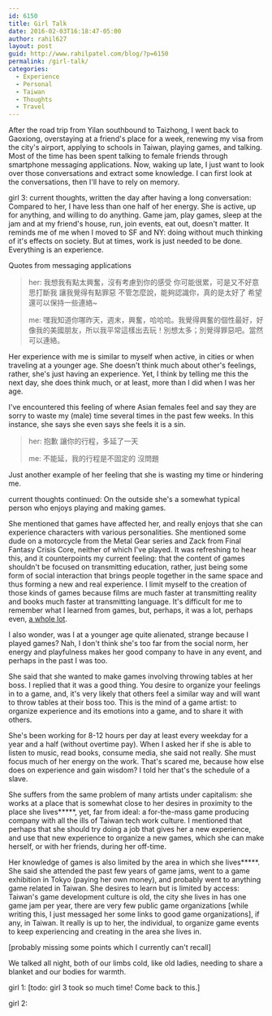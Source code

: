 ```yaml
---
id: 6150
title: Girl Talk
date: 2016-02-03T16:18:47-05:00
author: rahil627
layout: post
guid: http://www.rahilpatel.com/blog/?p=6150
permalink: /girl-talk/
categories:
  - Experience
  - Personal
  - Taiwan
  - Thoughts
  - Travel
---
```

After the road trip from Yilan southbound to Taizhong, I went back to Gaoxiong, overstaying at a friend's place for a week, renewing my visa from the city's airport, applying to schools in Taiwan, playing games, and talking. Most of the time has been spent talking to female friends through smartphone messaging applications. Now, waking up late, I just want to look over those conversations and extract some knowledge. I can first look at the conversations, then I'll have to rely on memory.

girl 3:
current thoughts, written the day after having a long conversation:
Compared to her, I have less than one half of her energy. She is active, up for anything, and willing to do anything. Game jam, play games, sleep at the jam and at my friend's house, run, join events, eat out, doesn't matter. It reminds me of me when I moved to SF and NY: doing without much thinking of it's effects on society. But at times, work is just needed to be done. Everything is an experience.

Quotes from messaging applications
<blockquote>
her:
我想我有點太興奮，沒有考慮到你的感受
你可能很累，可是又不好意思打斷我
讓我覺得有點罪惡
不管怎麼說，能夠認識你，真的是太好了
希望還可以保持一些連絡~

me:
嘿我知道你哪昨天，週末，興奮，哈哈哈。我覺得興奮的個性最好，好像我的美國朋友，所以我平常這樣出去玩！別想太多；別覺得罪惡吧。當然可以連絡。
</blockquote>

Her experience with me is similar to myself when active, in cities or when traveling at a younger age. She doesn't think much about other's feelings, rather, she's just having an experience. Yet, I think by telling me this the next day, she does think much, or at least, more than I did when I was her age.

I've encountered this feeling of where Asian females feel and say they are sorry to waste my (male) time several times in the past few weeks. In this instance, she says she even says she feels it is a sin.

<blockquote>
her:
抱歉
讓你的行程，多延了一天

me:
不能延，我的行程是不固定的
沒問題
</blockquote>

Just another example of her feeling that she is wasting my time or hindering me.

current thoughts continued:
On the outside she's a somewhat typical person who enjoys playing and making games.

She mentioned that games have affected her, and really enjoys that she can experience characters with various personalities. She mentioned some dude on a motorcycle from the Metal Gear series and Zack from Final Fantasy Crisis Core, neither of which I've played. It was refreshing to hear this, and it counterpoints my current feeling: that the content of games shouldn't be focused on transmitting education, rather, just being some form of social interaction that brings people together in the same space and thus forming a new and real experience. I limit myself to the creation of those kinds of games because films are much faster at transmitting reality and books much faster at transmitting language. It's difficult for me to remember what I learned from games, but, perhaps, it was a lot, perhaps even, <a href="http://www.rahilpatel.com/blog/jrpgs-emulate-travel">a whole lot</a>.

I also wonder, was I at a younger age quite alienated, strange because I played games? Nah, I don't think she's too far from the social norm, her energy and playfulness makes her good company to have in any event, and perhaps in the past I was too.

She said that she wanted to make games involving throwing tables at her boss. I replied that it was a good thing. You desire to organize your feelings in to a game, and, it's very likely that others feel a similar way and will want to throw tables at their boss too. This is the mind of a game artist: to organize experience and its emotions into a game, and to share it with others.

She's been working for 8-12 hours per day at least every weekday for a year and a half (without overtime pay). When I asked her if she is able to listen to music, read books, consume media, she said not really. She must focus much of her energy on the work. That's scared me, because how else does on experience and gain wisdom? I told her that's the schedule of a slave.

She suffers from the same problem of many artists under capitalism: she works at a place that is somewhat close to her desires in proximity to the place she lives*****, yet, far from ideal: a for-the-mass game producing company with all the ills of Taiwan tech work culture. I mentioned that perhaps that she should try doing a job that gives her a new experience, and use that new experience to organize a new games, which she can make herself, or with her friends, during her off-time.

Her knowledge of games is also limited by the area in which she lives*****. She said she attended the past few years of game jams, went to a game exhibition in Tokyo (paying her own money), and probably went to anything game related in Taiwan. She desires to learn but is limited by access: Taiwan's game development culture is old, the city she lives in has one game jam per year, there are very few public game organizations [while writing this, I just messaged her some links to good game organizations], if any, in Taiwan. It really is up to her, the individual, to organize game events to keep experiencing and creating in the area she lives in.

[probably missing some points which I currently can't recall]

We talked all night, both of our limbs cold, like old ladies, needing to share a blanket and our bodies for warmth.

girl 1:
[todo: girl 3 took so much time! Come back to this.]

girl 2: